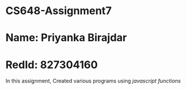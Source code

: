 # CS648-Assignment7
# Name: Priyanka Birajdar
# RedId: 827304160
 In this assignment, Created various programs using _javascript functions_
